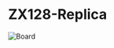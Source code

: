 # ZX128-Replica
![Board](https://github.com/DonSuperfo/ZX128-Replica/blob/main/ZX128%20Replica.jpg)
